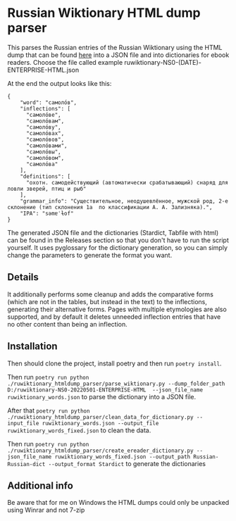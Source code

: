 # Russian Wiktionary HTML dump parser

This parses the Russian entries of the Russian Wiktionary using the HTML dump that can be found [here](https://dumps.wikimedia.org/other/enterprise_html/) into a JSON file and into dictionaries for ebook readers. Choose the file called  example ruwiktionary-NS0-(DATE)-ENTERPRISE-HTML.json

At the end the output looks like this:
```
{
    "word": "самоло́в",
    "inflections": [
      "самоло́ве",
      "самоло́вам",
      "самоло́ву",
      "самоло́вах",
      "самоло́вов",
      "самоло́вами",
      "самоло́вы",
      "самоло́вом",
      "самоло́ва"
    ],
    "definitions": [
      "охотн. самодействующий (автоматически срабатывающий) снаряд для ловли зверей, птиц и рыб"
    ],
    "grammar_info": "Существительное, неодушевлённое, мужской род, 2-е склонение (тип склонения 1a  по классификации А. А. Зализняка).",
    "IPA": "səmɐˈɫof"
}
```

The generated JSON file and the dictionaries (Stardict, Tabfile with html) can be found in the Releases section so that you don't have to run the script yourself. It uses pyglossary for the dictionary generation, so you can simply change the parameters to generate the format you want.

## Details
It additionally performs some cleanup and adds the comparative forms (which are not in the tables, but instead in the text) to the inflections, generating their alternative forms. Pages with multiple etymologies are also supported, and by default it deletes unneeded inflection entries that have no other content than being an inflection.

## Installation
Then should clone the project, install poetry and then run `poetry install`. 

Then run `poetry run python ./ruwiktionary_htmldump_parser/parse_wiktionary.py --dump_folder_path D:/ruwiktionary-NS0-20220501-ENTERPRISE-HTML  --json_file_name ruwiktionary_words.json` to parse the dictionary into a JSON file.

After that `poetry run python ./ruwiktionary_htmldump_parser/clean_data_for_dictionary.py --input_file ruwiktionary_words.json --output_file ruwiktionary_words_fixed.json` to clean the data.

Then run `poetry run python ./ruwiktionary_htmldump_parser/create_ereader_dictionary.py --json_file_name ruwiktionary_words_fixed.json --output_path Russian-Russian-dict --output_format Stardict` to generate the dictionaries

## Additional info
Be aware that for me on Windows the HTML dumps could only be unpacked using Winrar and not 7-zip